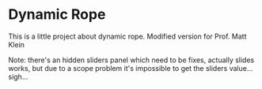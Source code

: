Dynamic Rope
===========

This is a little project about dynamic rope. 
Modified version for Prof. Matt Klein

Note:
there's an hidden sliders panel which need to be fixes, actually slides works, but due to a scope problem it's impossible to get the sliders value... sigh...
